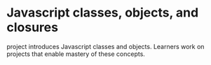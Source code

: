 # Javascript classes, objects, and closures

project introduces Javascript classes and objects. Learners work on projects
that enable mastery of these concepts.
